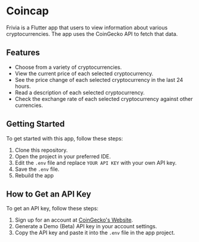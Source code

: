 # Coincap

Frivia is a Flutter app that users to view information about various cryptocurrencies. The app uses the CoinGecko API to fetch that data.

## Features

- Choose from a variety of cryptocurrencies.
- View the current price of each selected cryptocurrency.
- See the price change of each selected cryptocurrency in the last 24 hours.
- Read a description of each selected cryptocurrency.
- Check the exchange rate of each selected cryptocurrency against other currencies.

## Getting Started

To get started with this app, follow these steps:

1. Clone this repository.
2. Open the project in your preferred IDE.
3. Edit the `.env` file and replace `YOUR API KEY` with your own API key.
4. Save the `.env` file.
5. Rebuild the app

## How to Get an API Key

To get an API key, follow these steps:

1. Sign up for an account at [CoinGecko's Website](https://www.coingecko.com/en/api).
2. Generate a Demo (Beta) API key in your account settings.
3. Copy the API key and paste it into the `.env` file in the app project.
